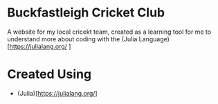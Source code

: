 # Buckfastleigh Cricket Club
A website for my local cricekt team, created as a learning tool for me to understand more about coding with the (Julia Language)[https://julialang.org/
]

# Created Using
 - (Julia)[https://julialang.org/]